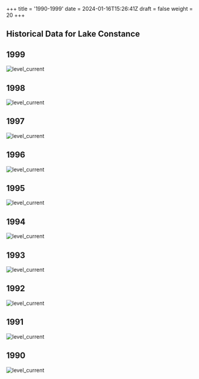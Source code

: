 +++
title = '1990-1999'
date = 2024-01-16T15:26:41Z
draft = false
weight = 20
+++

## Historical Data for Lake Constance

## 1999

![level_current](/images/EN/graphs_historic/longterm_EN_1999.png)

## 1998

![level_current](/images/EN/graphs_historic/longterm_EN_1998.png)

## 1997

![level_current](/images/EN/graphs_historic/longterm_EN_1997.png)

## 1996

![level_current](/images/EN/graphs_historic/longterm_EN_1996.png)

## 1995

![level_current](/images/EN/graphs_historic/longterm_EN_1995.png)

## 1994

![level_current](/images/EN/graphs_historic/longterm_EN_1994.png)

## 1993

![level_current](/images/EN/graphs_historic/longterm_EN_1993.png)

## 1992

![level_current](/images/EN/graphs_historic/longterm_EN_1992.png)

## 1991

![level_current](/images/EN/graphs_historic/longterm_EN_1991.png)

## 1990

![level_current](/images/EN/graphs_historic/longterm_DE_1990.png)
